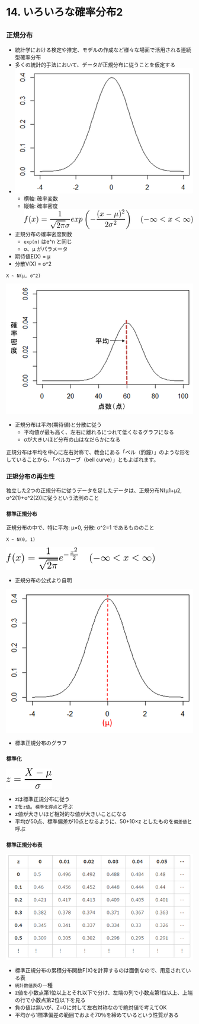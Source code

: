 # 14. いろいろな確率分布2
## `正規分布`
* 統計学における検定や推定、モデルの作成など様々な場面で活用される連続型確率分布
* 多くの統計的手法において、データが正規分布に従うことを仮定する
* ![](./img/065.PNG)
  * 横軸: 確率変数
  * 縦軸: 確率密度
![](./img/066.PNG)
* 正規分布の確率密度関数
  * `exp(n)` はe^n と同じ
  * σ、μ がパラメータ
* 期待値E(X) = μ
* 分散V(X) = σ^2
```
X ~ N(μ, σ^2)
```
![](./img/067.PNG)
* 正規分布は平均(期待値)と分散に従う
  * 平均値が最も高く、左右に離れるにつれて低くなるグラフになる
  * σが大きいほど分布の山はなだらかになる

正規分布は平均を中心に左右対称で、教会にある「ベル（釣鐘）」のような形をしていることから、「ベルカーブ（bell curve）」ともよばれます。

### 正規分布の再生性
独立した2つの正規分布に従うデータを足したデータは、正規分布N(μ1+μ2, σ^2(1)+σ^2(2))に従うという法則のこと

### `標準正規分布`
正規分布の中で、特に平均: μ=0, 分散: σ^2=1 であるもののこと
```
X ~ N(0, 1)
```
![](./img/068.PNG)
* 正規分布の公式より自明

![](./img/069.PNG)
* 標準正規分布のグラフ

### `標準化`
![](./img/070.PNG)
* zは標準正規分布に従う
* zを`z値`。`標準化得点`と呼ぶ
* z値が大きいほど相対的な値が大きいことになる
* 平均が50点、標準偏差が10点となるように、50+10×z としたものを`偏差値`と呼ぶ

### `標準正規分布表`
![](./img/071.PNG)
* 標準正規分布の累積分布関数F(X)を計算するのは面倒なので、用意されている表
* `統計数値表`の一種
* z値を小数点第1位以上とそれ以下で分け、左端の列で小数点第1位以上、上端の行で小数点第2位以下を見る
* 負の値は無いが、Z=0に対して左右対称なので絶対値で考えてOK
* 平均から1標準偏差の範囲でおよそ70％を締めているという性質がある
